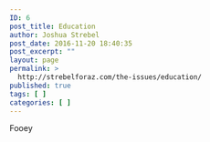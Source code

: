 ```yaml
---
ID: 6
post_title: Education
author: Joshua Strebel
post_date: 2016-11-20 18:40:35
post_excerpt: ""
layout: page
permalink: >
  http://strebelforaz.com/the-issues/education/
published: true
tags: [ ]
categories: [ ]
---
```

Fooey
